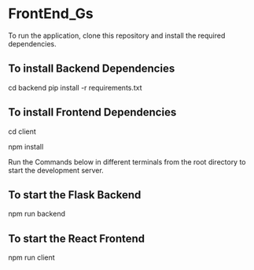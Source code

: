 # FrontEnd_Gs

To run the application, clone this repository and install the required dependencies.

## To install Backend Dependencies
cd backend
pip install -r requirements.txt

## To install Frontend Dependencies
cd client

npm install

Run the Commands below in different terminals from the root directory to start the development server.

## To start the Flask Backend
npm run backend

## To start the React Frontend
npm run client
